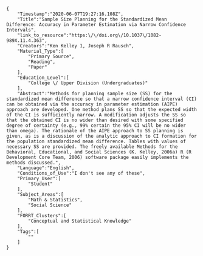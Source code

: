 
    {
        "Timestamp":"2020-06-07T19:27:16.108Z",
        "Title":"Sample Size Planning for the Standardized Mean Difference: Accuracy in Parameter Estimation via Narrow Confidence Intervals",
        "link_to_resource":"https:\/\/doi.org\/10.1037\/1082-989X.11.4.363",
        "Creators":"Ken Kelley 1, Joseph R Rausch",
        "Material_Type":[
            "Primary Source",
            "Reading",
            "Paper"
        ],
        "Education_Level":[
            "College \/ Upper Division (Undergraduates)"
        ],
        "Abstract":"Methods for planning sample size (SS) for the standardized mean difference so that a narrow confidence interval (CI) can be obtained via the accuracy in parameter estimation (AIPE) approach are developed. One method plans SS so that the expected width of the CI is sufficiently narrow. A modification adjusts the SS so that the obtained CI is no wider than desired with some specified degree of certainty (e.g., 99% certain the 95% CI will be no wider than omega). The rationale of the AIPE approach to SS planning is given, as is a discussion of the analytic approach to CI formation for the population standardized mean difference. Tables with values of necessary SS are provided. The freely available Methods for the Behavioral, Educational, and Social Sciences (K. Kelley, 2006a) R (R Development Core Team, 2006) software package easily implements the methods discussed.",
        "Language":"English",
        "Conditions_of_Use":"I don't see any of these",
        "Primary_User":[
            "Student"
        ],
        "Subject_Areas":[
            "Math & Statistics",
            "Social Science"
        ],
        "FORRT_Clusters":[
            "Conceptual and Statistical Knowledge"
        ],
        "Tags":[
            ""
        ]
    }
